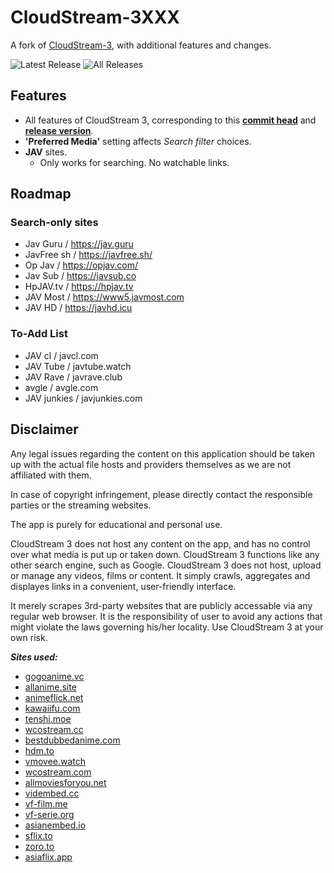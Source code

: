 # CloudStream-3XXX
A fork of [CloudStream-3](https://github.com/LagradOst/CloudStream-3), with additional features and changes. <br>

![Latest Release](https://img.shields.io/github/downloads/Jacekun/CloudStream-3XXX/latest/total?style=for-the-badge)
![All Releases](https://img.shields.io/github/downloads/Jacekun/CloudStream-3XXX/total?style=for-the-badge) <br>

## Features

+ All features of CloudStream 3, corresponding to this [**commit head**](https://github.com/LagradOst/CloudStream-3/commit/d2e192cd6f7d767a7f2cbf9729cd655ad1028a91) and [**release version**](https://github.com/LagradOst/CloudStream-3/tree/v2.2.3).
+ **'Preferred Media'** setting affects *Search filter* choices.
+ **JAV** sites.
  + Only works for searching. No watchable links.

## Roadmap
### Search-only sites
+ Jav Guru / https://jav.guru
+ JavFree sh / https://javfree.sh/
+ Op Jav / https://opjav.com/
+ Jav Sub / https://javsub.co
+ HpJAV.tv / https://hpjav.tv
+ JAV Most / https://www5.javmost.com
+ JAV HD / https://javhd.icu

### To-Add List
+ JAV cl / javcl.com
+ JAV Tube / javtube.watch
+ JAV Rave / javrave.club
+ avgle / avgle.com
+ JAV junkies / javjunkies.com

## Disclaimer

Any legal issues regarding the content on this application should be taken up with the actual file hosts and providers themselves as we are not affiliated with them.

In case of copyright infringement, please directly contact the responsible parties or the streaming websites.

The app is purely for educational and personal use.

CloudStream 3 does not host any content on the app, and has no control over what media is put up or taken down. CloudStream 3 functions like any other search engine, such as Google. CloudStream 3 does not host, upload or manage any videos, films or content. It simply crawls, aggregates and displayes links in a convenient, user-friendly interface.

It merely scrapes 3rd-party websites that are publicly accessable via any regular web browser. It is the responsibility of user to avoid any actions that might violate the laws governing his/her locality. Use CloudStream 3 at your own risk.

***Sites used:***
<!-- Do not remove those two comments -->
<!--SITE LIST START-->
- [gogoanime.vc](https://gogoanime.vc) 
- [allanime.site](https://allanime.site) 
- [animeflick.net](https://animeflick.net) 
- [kawaiifu.com](https://kawaiifu.com) 
- [tenshi.moe](https://tenshi.moe) 
- [wcostream.cc](https://wcostream.cc) 
- [bestdubbedanime.com](https://bestdubbedanime.com) 
- [hdm.to](https://hdm.to) 
- [vmovee.watch](https://www.vmovee.watch) 
- [wcostream.com](https://www.wcostream.com) 
- [allmoviesforyou.net](https://allmoviesforyou.net) 
- [vidembed.cc](https://vidembed.cc) 
- [vf-film.me](https://vf-film.me) 
- [vf-serie.org](https://vf-serie.org) 
- [asianembed.io](https://asianembed.io) 
- [sflix.to](https://sflix.to) 
- [zoro.to](https://zoro.to) 
- [asiaflix.app](https://asiaflix.app) 
<!--SITE LIST END-->
